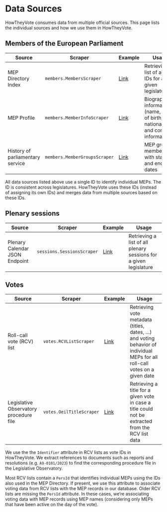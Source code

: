 # Data Sources

HowTheyVote consumes data from multiple official sources. This page lists the individual sources and how we use them in HowTheyVote.

## Members of the European Parliament

| Source | Scraper | Example | Usage |
| --- | --- | --- | --- |
| MEP Directory Index | `members.MembersScraper` | [Link](https://www.europarl.europa.eu/meps/en/directory/xml?leg=9) | Retrieving a list of all MEP IDs for a given legislature |
| MEP Profile | `members.MemberInfoScraper` | [Link](https://www.europarl.europa.eu/meps/en/96734/SKA_KELLER/home) | Biographical information (name, date of birth, nationality) and contact information |
| History of parliamentary service | `members.MemberGroupsScraper` | [Link](https://www.europarl.europa.eu/meps/en/96734/SKA_KELLER/history/9#detailedcardmep) | MEP group memberships with start and end dates |

All data sources listed above use a single ID to identify individual MEPs. The ID is consistent across legislatures. HowTheyVote uses these IDs (instead of assigning its own IDs) and merges data from multiple sources based on these IDs.

## Plenary sessions

| Source | Scraper | Example | Usage |
| --- | --- | --- | --- |
| Plenary Calendar JSON Endpoint | `sessions.SessionsScraper` | [Link](https://www.europarl.europa.eu/plenary/en/ajax/getSessionCalendar.html?family=PV&termId=9) | Retrieving a list of all plenary sessions for a given legislature |

## Votes

| Source | Scraper | Example | Usage |
| --- | --- | --- | --- |
| Roll-call vote (RCV) list | `votes.RCVListScraper` | [Link](https://www.europarl.europa.eu/doceo/document/PV-9-2023-05-10-RCV_FR.xml) | Retrieving vote metadata (titles, dates, …) and voting behavior of individual MEPs for all roll-call votes on a given date |
| Legislative Observatory procedure file | `votes.OeilTitleScraper` | [Link](https://oeil.secure.europarl.europa.eu/oeil/popups/ficheprocedure.do?reference=2022/2081(DEC)&l=en) | Retrieving a title for a given vote in case a title could not be extracted from the RCV list data |

We use the the `Identifier` attribute in RCV lists as vote IDs in HowTheyVote. We extract references to documents such as reports and resolutions (e.g. `A9-0101/2023`) to find the corresponding procedure file in the Legislative Observatory.

Most RCV lists contain a `PersId` that identifies individual MEPs using the IDs also used in the MEP Directory. If present, we use this attribute to associate voting data from RCV lists with the MEP records in our database. Older RCV lists are missing the `PersId` attribute. In these cases, we’re associating voting data with MEP records using MEP names (considering only MEPs that have been active on the day of the vote).
